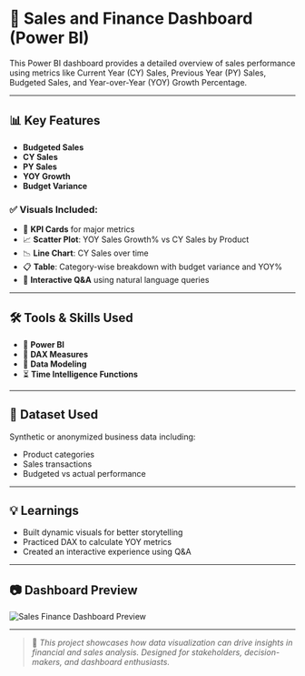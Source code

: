 # 🚀 Sales and Finance Dashboard (Power BI)

This Power BI dashboard provides a detailed overview of sales performance using metrics like Current Year (CY) Sales, Previous Year (PY) Sales, Budgeted Sales, and Year-over-Year (YOY) Growth Percentage.

---

## 📊 Key Features

- **Budgeted Sales**  
- **CY Sales**
- **PY Sales**  
- **YOY Growth**
- **Budget Variance**

### ✅ Visuals Included:

- 📌 **KPI Cards** for major metrics  
- 📈 **Scatter Plot**: YOY Sales Growth% vs CY Sales by Product  
- 📉 **Line Chart**: CY Sales over time  
- 📋 **Table**: Category-wise breakdown with budget variance and YOY%  
- 🧠 **Interactive Q&A** using natural language queries  

---

## 🛠 Tools & Skills Used

- 💼 **Power BI**  
- 🔢 **DAX Measures**  
- 🧩 **Data Modeling**  
- ⏳ **Time Intelligence Functions**  

---

## 📁 Dataset Used

Synthetic or anonymized business data including:

- Product categories  
- Sales transactions  
- Budgeted vs actual performance  

---

## 💡 Learnings

- Built dynamic visuals for better storytelling  
- Practiced DAX to calculate YOY metrics  
- Created an interactive experience using Q&A  

---

## 📷 Dashboard Preview


![Sales   Finance Dashboard Preview](https://github.com/user-attachments/assets/5264d8c1-2d45-4bc9-9190-ecf1703646d7)




---

> 📌 *This project showcases how data visualization can drive insights in financial and sales analysis. Designed for stakeholders, decision-makers, and dashboard enthusiasts.*
